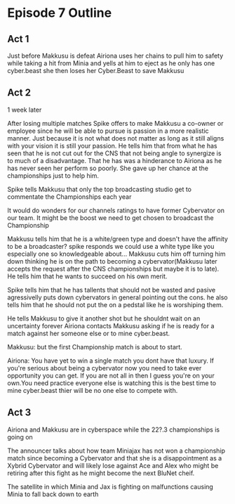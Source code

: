 # Episode 7 Outline
## Act 1
Just before Makkusu is defeat Airiona uses her chains to pull him to safety while taking a hit from Minia and yells at him to eject as he only has one cyber.beast she then loses her Cyber.Beast to save Makkusu

## Act 2
1 week later

After losing multiple matches Spike offers to make Makkusu a co-owner or employee since he will be able to pursue is passion in a more realistic manner. Just because it is not what does not matter as long as it still aligns with your vision it is still your passion. He tells him that from what he has seen that he is not cut out for the CNS that not being angle to synergize is to much of a disadvantage. That he has was a hinderance to Airiona as he has never seen her perform so poorly. She gave up her chance at the championships just to help him.

Spike tells Makkusu that only the top broadcasting studio get to commentate the Championships each year
		
It would do wonders for our channels ratings to have former Cybervator on our team. It might be the boost we need to get chosen to broadcast the Championship

Makkusu tells him that he is a white/green type and doesn't have the affinity to be a broadcaster? spike responds we could use a white type like you especially one so knowledgeable about... Makkusu cuts him off turning him down thinking he is on the path to becoming a cybervator(Makkusu later accepts the request  after the CNS championships but maybe it is to late). He tells him that he wants to succeed on his own merit. 
		
Spike tells him that he has tallents that should not be wasted and pasive agressivelly puts down cybervators in general pointing out the cons. he also tells him that he should  not put the on a pedstal like he is worshiping them.
		
He tells Makkusu to give it another shot but he shouldnt wait on an uncertainty forever
Airiona contacts Makkusu asking if he is ready for a match against her someone else or to mine cyber.beast.

Makkusu: but the first Championship match is about to start.

Airiona: You have yet to win a single match you dont have that luxury. If you're serious about being a cybervator now you need to take ever opportunity you can get. If you are not all in then I guess you're on your own.You need practice everyone else is watching this is the best time to mine cyber.beast thier will be no one else to compete with.

## Act 3
Airiona and Makkusu are in cyberspace while the 22?.3 championships is going on 

The announcer talks about how team Miniajax has not won a championship match since becoming a Cybervator and that she is a disappointment as a Xybrid Cybervator and will likely lose against Ace and Alex who might be retiring after this fight as he might become the next BluNet cheif.
		
The satellite in which Minia and Jax is fighting on malfunctions causing Minia to fall back down to earth
		

